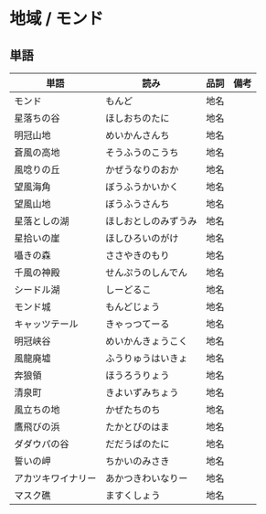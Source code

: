 # 地域 / モンド

## 単語

|単語|読み|品詞|備考|
|---|---|---|---|
|モンド|もんど|地名||
|星落ちの谷|ほしおちのたに|地名||
|明冠山地|めいかんさんち|地名||
|蒼風の高地|そうふうのこうち|地名||
|風唸りの丘|かぜうなりのおか|地名||
|望風海角|ぼうふうかいかく|地名||
|望風山地|ぼうふうさんち|地名||
|星落としの湖|ほしおとしのみずうみ|地名||
|星拾いの崖|ほしひろいのがけ|地名||
|囁きの森|ささやきのもり|地名||
|千風の神殿|せんぷうのしんでん|地名||
|シードル湖|しーどるこ|地名||
|モンド城|もんどじょう|地名||
|キャッツテール|きゃっつてーる|地名||
|明冠峡谷|めいかんきょうこく|地名||
|風龍廃墟|ふうりゅうはいきょ|地名||
|奔狼領|ほうろうりょう|地名||
|清泉町|きよいずみちょう|地名||
|風立ちの地|かぜたちのち|地名||
|鷹飛びの浜|たかとびのはま|地名||
|ダダウパの谷|だだうぱのたに|地名||
|誓いの岬|ちかいのみさき|地名||
|アカツキワイナリー|あかつきわいなりー|地名||
|マスク礁|ますくしょう|地名||